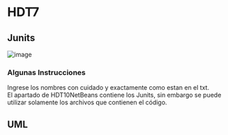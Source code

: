 # HDT7
## Junits 
![image](https://user-images.githubusercontent.com/77862762/168454697-ef19697b-33bc-455b-88a0-c408ebdc3271.png)

### Algunas Instrucciones
Ingrese los nombres con cuidado y exactamente como estan en el txt. <br>
El apartado de HDT10NetBeans contiene los Junits, sin embargo se puede utilizar solamente los archivos que contienen el código. <br>



## UML


